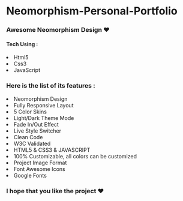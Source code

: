 # Neomorphism-Personal-Portfolio

<h3>Awesome Neomorphism Design ❤</h3>
<h4>Tech Using : </h4>
<li>Html5</li>
<li>Css3</li>
<li>JavaScript</li>

<h3>Here is the list of its features :</h3>
<li>Neomorphism Design</li>
<li>Fully Responsive Layout</li>
<li>5 Color Skins</li>
<li>Light/Dark Theme Mode</li>
<li>Fade In/Out Effect</li>
<li>Live Style Switcher</li>
<li>Clean Code</li>
<li>W3C Validated</li>
<li>HTML5 & CSS3 & JAVASCRIPT</li>
<li>100% Customizable, all colors can be customized</li>
<li>Project Image Format</li>
<li>Font Awesome Icons</li>
<li>Google Fonts</li>

<h3>I hope that you like the project ❤</h3>
